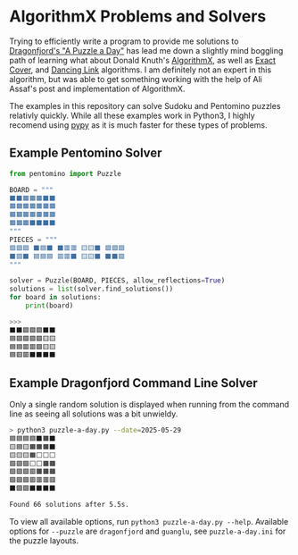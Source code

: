# AlgorithmX Problems and Solvers

Trying to efficiently write a program to provide me solutions to [Dragonfjord's
"A Puzzle a Day"](https://www.dragonfjord.com/product/a-puzzle-a-day/) has lead
me down a slightly mind boggling path of learning what about Donald Knuth's
[AlgorithmX](https://en.wikipedia.org/wiki/Knuth%27s_Algorithm_X), as well as
[Exact Cover](https://en.wikipedia.org/wiki/Exact_cover), and
[Dancing Link](https://en.wikipedia.org/wiki/Dancing_Links)
algorithms. I am definitely not an expert in this algorithm, but was able to get
something working with the help of Ali Assaf's post and implementation of AlgorithmX.

The examples in this repository can solve Sudoku and Pentomino puzzles relativly
quickly. While all these examples work in Python3, I highly recomend using
[pypy](https://www.pypy.org/download.html) as it is much faster for these types
of problems.

## Example Pentomino Solver
```python
from pentomino import Puzzle

BOARD = """
⬛⬛🟫🟫🟫⬛⬛
🟫🟫🟫🟫🟫🟫🟫
🟫🟫🟫🟫🟫🟫🟫
🟫🟫🟫⬛⬛⬛⬛
"""
PIECES = """
🟪🟪🟪 ⬛🟦⬛ ⬛🟥🟥 🟨🟨⬛ 🟩🟩🟩
⬛🟪⬛ 🟦🟦🟦 🟥🟥⬛ 🟨🟨⬛ ⬛⬛🟩
"""

solver = Puzzle(BOARD, PIECES, allow_reflections=True)
solutions = list(solver.find_solutions())
for board in solutions:
    print(board)

>>>
⬛⬛🟪🟩🟩⬛⬛
🟦🟪🟪🟪🟩🟨🟨
🟦🟦🟥🟥🟩🟨🟨
🟦🟥🟥⬛⬛⬛⬛
```

## Example Dragonfjord Command Line Solver
Only a single random solution is displayed when running from the command line
as seeing all solutions was a bit unwieldy.
```bash
> python3 puzzle-a-day.py --date=2025-05-29
🟦🟦🟦🟦⬛🟧⬛
🟨🟦🟨🟧🟧🟧⬛
🟨🟨🟨🟧⬜⬜⬜
🟩🟩🟩⬜⬜🟫🟫
🟩🟪🟪🟥🟫🟫🟫
🟩🟪🟪🟥🟥🟥🟥
⬛🟪🟪⬛⬛⬛⬛

Found 66 solutions after 5.5s.
```

To view all available options, run `python3 puzzle-a-day.py --help`. Available
options for `--puzzle` are `dragonfjord` and `guanglu`, see `puzzle-a-day.ini`
for the puzzle layouts.